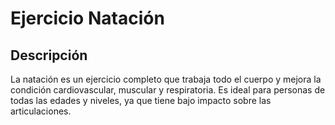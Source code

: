 # Ejercicio Natación

## Descripción  
La natación es un ejercicio completo que trabaja todo el cuerpo y mejora la condición cardiovascular, muscular y respiratoria. Es ideal para personas de todas las edades y niveles, ya que tiene bajo impacto sobre las articulaciones.

